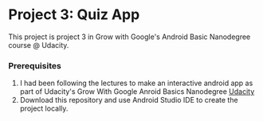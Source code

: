 # Project 3: Quiz App
This project is project 3 in Grow with Google's Android Basic Nanodegree course @ Udacity. 

### Prerequisites

1. I had been following the lectures to make an interactive android app as part of Udacity's Grow With Google Anroid Basics Nanodegree [Udacity](https://www.udacity.com/course/android-basics-nanodegree-by-google--nd803)
2. Download this repository and use Android Studio IDE to create the project locally.

